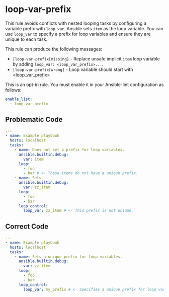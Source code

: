 # loop-var-prefix

This rule avoids conflicts with nested looping tasks by configuring a variable prefix with `loop_var`.
Ansible sets `item` as the loop variable.
You can use `loop_var` to specify a prefix for loop variables and ensure they are unique to each task.

This rule can produce the following messages:

- `[loop-var-prefix[missing]` - Replace unsafe implicit `item` loop variable by adding `loop_var: <loop_var_prefix>...`.
- `[loop-var-prefix[wrong]` - Loop variable should start with <loop_var_prefix>

This is an opt-in rule.
You must enable it in your Ansible-lint configuration as follows:

```yaml
enable_list:
  - loop-var-prefix
```

## Problematic Code

```yaml
---
- name: Example playbook
  hosts: localhost
  tasks:
    - name: Does not set a prefix for loop variables.
      ansible.builtin.debug:
        var: item
      loop:
        - foo
        - bar # <- These items do not have a unique prefix.
    - name: Sets
      ansible.builtin.debug:
        var: zz_item
      loop:
        - foo
        - bar
      loop_control:
        loop_var: zz_item # <- This prefix is not unique.
```

## Correct Code

```yaml
---
- name: Example playbook
  hosts: localhost
  tasks:
    - name: Sets a unique prefix for loop variables.
      ansible.builtin.debug:
        var: zz_item
      loop:
        - foo
        - bar
      loop_control:
        loop_var: my_prefix # <- Specifies a unique prefix for loop variables.
```
